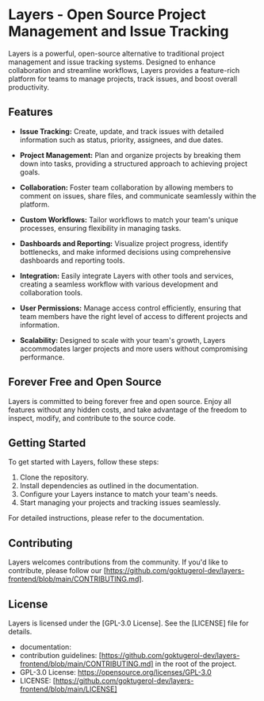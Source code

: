 # Layers - Open Source Project Management and Issue Tracking

Layers is a powerful, open-source alternative to traditional project management and issue tracking systems. Designed to enhance collaboration and streamline workflows, Layers provides a feature-rich platform for teams to manage projects, track issues, and boost overall productivity.

## Features

- **Issue Tracking:** Create, update, and track issues with detailed information such as status, priority, assignees, and due dates.

- **Project Management:** Plan and organize projects by breaking them down into tasks, providing a structured approach to achieving project goals.

- **Collaboration:** Foster team collaboration by allowing members to comment on issues, share files, and communicate seamlessly within the platform.

- **Custom Workflows:** Tailor workflows to match your team's unique processes, ensuring flexibility in managing tasks.

- **Dashboards and Reporting:** Visualize project progress, identify bottlenecks, and make informed decisions using comprehensive dashboards and reporting tools.

- **Integration:** Easily integrate Layers with other tools and services, creating a seamless workflow with various development and collaboration tools.

- **User Permissions:** Manage access control efficiently, ensuring that team members have the right level of access to different projects and information.

- **Scalability:** Designed to scale with your team's growth, Layers accommodates larger projects and more users without compromising performance.

## Forever Free and Open Source

Layers is committed to being forever free and open source. Enjoy all features without any hidden costs, and take advantage of the freedom to inspect, modify, and contribute to the source code.

## Getting Started

To get started with Layers, follow these steps:

1. Clone the repository.
2. Install dependencies as outlined in the documentation.
3. Configure your Layers instance to match your team's needs.
4. Start managing your projects and tracking issues seamlessly.

For detailed instructions, please refer to the documentation.

## Contributing

Layers welcomes contributions from the community. If you'd like to contribute, please follow our [https://github.com/goktugerol-dev/layers-frontend/blob/main/CONTRIBUTING.md].

## License

Layers is licensed under the [GPL-3.0 License]. See the [LICENSE] file for details.

- documentation: 
- contribution guidelines: [https://github.com/goktugerol-dev/layers-frontend/blob/main/CONTRIBUTING.md] in the root of the project.
- GPL-3.0 License: https://opensource.org/licenses/GPL-3.0
- LICENSE: [https://github.com/goktugerol-dev/layers-frontend/blob/main/LICENSE]
